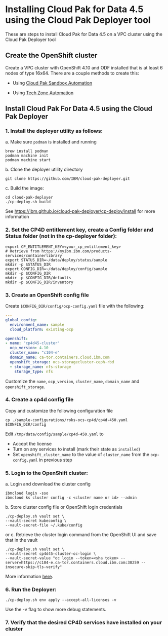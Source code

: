 # Installing Cloud Pak for Data 4.5 using the Cloud Pak Deployer tool

These are steps to install Cloud Pak for Data 4.5 on a VPC cluster using the Cloud Pak Deployer tool

## Create the OpenShift cluster

Create a VPC cluster with OpenShift 4.10 and ODF installed that is at least 6 nodes of type 16x64.  There are a couple methods to create this:

- Using [Cloud Pak Sandbox Automation](https://github.com/ibm-build-labs/cloud-pak-sandboxes/tree/main/terraform/roks_with_odf)

- Using [Tech Zone Automation](./README_TECH_ZONE.md)


## Install Cloud Pak For Data 4.5 using the Cloud Pak Deployer

### 1. Install the deployer utility as follows:
a. Make sure `podman` is installed and running
   ```
   brew install podman
   podman machine init
   podman machine start
   ```
b. Clone the deployer utility directory
   ```
   git clone https://github.com/IBM/cloud-pak-deployer.git
   ```
c. Build the image:
   ```
   cd cloud-pak-deployer
   ./cp-deploy.sh build
   ``` 

See https://ibm.github.io/cloud-pak-deployer/cp-deploy/install for more information

### 2. Set the CP4D entitlement key, create a Config folder and Status folder (not in the cp-deployer folder):

    export CP_ENTITLEMENT_KEY=<your_cp_entitlement_key>
    # Retrieve from https://myibm.ibm.com/products-services/containerlibrary
    export STATUS_DIR=~/data/deploy/status/sample
    mkdir -p $STATUS_DIR
    export CONFIG_DIR=~/data/deploy/config/sample
    mkdir -p $CONFIG_DIR
    mkdir -p $CONFIG_DIR/defaults
    mkdir -p $CONFIG_DIR/inventory

### 3. Create an OpenShift config file
Create `$CONFIG_DIR/config/ocp-config.yaml` file with the following:
   ```yaml
   ---
   global_config:
     environment_name: sample
     cloud_platform: existing-ocp

   openshift:
   - name: "cp4d45-cluster"
     ocp_version: 4.10
     cluster_name: "c104-e"
     domain_name: ca-tor.containers.cloud.ibm.com
     openshift_storage: ocs-storagecluster-ceph-rbd
     - storage_name: nfs-storage
       storage_type: nfs
   ```
   Customize the `name`, `ocp_version`, `cluster_name`, `domain_name` and `openshift_storage`.

### 4. Create a cp4d config file
Copy and customize the following configuration file

    cp ./sample-configurations/roks-ocs-cp4d/cp4d-450.yaml $CONFIG_DIR/config

Edit `/tmp/data/config/sample/cp4d-450.yaml` to
- Accept the license
- Turn on any services to install (mark their state as `installed`)
- Set `openshift_cluster_name` to the value of `cluster_name` from the `ocp-config.yaml` in previous step
  
### 5. Login to the OpenShift cluster:

a. Login and download the cluster config

    ibmcloud login -sso
    ibmcloud ks cluster config -c <cluster name or id> --admin

b. Store cluster config file or OpenShift login credentials

    ./cp-deploy.sh vault set \
    --vault-secret kubeconfig \
    --vault-secret-file ~/.kube/config
    
or
c. Retrieve the cluster login command from the OpenShift UI and save that in the vault

    ./cp-deploy.sh vault set \
    --vault-secret cp4d45-cluster-oc-login \
    --vault-secret-value "oc login --token=<sha token> --server=https://c104-e.ca-tor.containers.cloud.ibm.com:30259 --insecure-skip-tls-verify"

More information [here](https://ibm.github.io/cloud-pak-deployer/cp-deploy/run/existing-openshift).

### 6. Run the Deployer:
   ```
   ./cp-deploy.sh env apply --accept-all-licenses -v
   ```
Use the -v flag to show more debug statements.

### 7. Verify that the desired CP4D services have installed on your cluster

